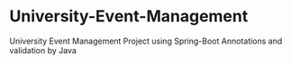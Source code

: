 # University-Event-Management
University Event Management Project using Spring-Boot Annotations and validation by Java
